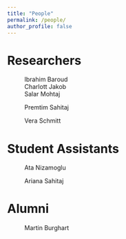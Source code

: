 ```yaml
---
title: "People"
permalink: /people/
author_profile: false
---
```


# Researchers

<figure class="third" style="width: 200px">
  <img src="{{ site.url }}{{ site.baseurl }}/assets/images/bio-photo.jpg" alt="">
  <figcaption>Ibrahim Baroud</figcaption>
  <img src="{{ site.url }}{{ site.baseurl }}/assets/images/bio-photo.jpg" alt="">
  <figcaption>Charlott Jakob</figcaption>
  <img src="{{ site.url }}{{ site.baseurl }}/assets/images/bio-photo.jpg" alt="">
  <figcaption>Salar Mohtaj</figcaption>
</figure>

<figure style="width: 250px" class="align-center">
  <img src="{{ site.url }}{{ site.baseurl }}/assets/images/bio-photo.jpg" alt="">
  <figcaption>Premtim Sahitaj</figcaption>
</figure>

<figure style="width: 250px" class="align-center">
  <img src="{{ site.url }}{{ site.baseurl }}/assets/images/bio-photo.jpg" alt="">
  <figcaption>Vera Schmitt</figcaption>
</figure>

# Student Assistants

<figure style="width: 250px" class="align-center">
  <img src="{{ site.url }}{{ site.baseurl }}/assets/images/bio-photo.jpg" alt="">
  <figcaption>Ata Nizamoglu</figcaption>
</figure>

<figure style="width: 250px" class="align-center">
  <img src="{{ site.url }}{{ site.baseurl }}/assets/images/bio-photo.jpg" alt="">
  <figcaption>Ariana Sahitaj</figcaption>
</figure>

# Alumni

<figure style="width: 250px" class="align-center">
  <img src="{{ site.url }}{{ site.baseurl }}/assets/images/bio-photo.jpg" alt="">
  <figcaption>Martin Burghart</figcaption>
</figure>
